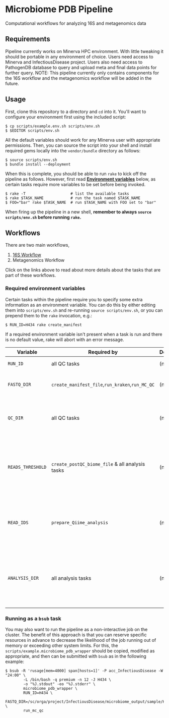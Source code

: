 # Microbiome PDB Pipeline
Computational workflows for analyzing 16S and metagenomics data 
## Requirements

Pipeline currently works on Minerva HPC environment. With little tweaking it should be portable in any environment of choice. Users need access to Minerva and InfectiousDisease project. Users also need access to PathogenDB database to query and upload meta and final data points for further query. NOTE: This pipeline currently only contains components for the 16S workflow and the metagenomics workflow will be added in the future. 
## Usage

First, clone this repository to a directory and `cd` into it.  You'll want to configure your environment first using the included script:

    $ cp scripts/example.env.sh scripts/env.sh
    $ $EDITOR scripts/env.sh    

All the default variables should work for any Minerva user with appropriate permissions. Then, you can source the script into your shell and install required gems locally into the `vendor/bundle` directory as follows:

    $ source scripts/env.sh
    $ bundle install --deployment

When this is complete, you should be able to run `rake` to kick off the pipeline as follows. However, first read **[Environment variables](#required-environment-variables)** below, as certain tasks require more variables to be set before being invoked.

    $ rake -T                    # list the available tasks
    $ rake $TASK_NAME            # run the task named $TASK_NAME
    $ FOO="bar" rake $TASK_NAME  # run $TASK_NAME with FOO set to "bar"

When firing up the pipeline in a new shell, **remember to always `source scripts/env.sh` before running `rake`.**

## Workflows

There are two main workflows,
1) [16S Workflow](https://github.com/ajaybabu27/microbiome_pdb_pipeline/blob/master/docs/16s_rake_pipeline.md)
2) Metagenomics Workflow

Click on the links above to read about more details about the tasks that are part of these workflows. 

### Required environment variables

Certain tasks within the pipeline require you to specify some extra information as an environment variable.  You can do this by either editing them into `scripts/env.sh` and re-running `source scripts/env.sh`, or you can prepend them to the `rake` invocation, e.g.:

    $ RUN_ID=H434 rake create_manifest

If a required environment variable isn't present when a task is run and there is no default value, rake will abort with an error message.

Variable             | Required by                                             | Default | Purpose
---------------------|---------------------------------------------------------|---------|-----------------------------------
`RUN_ID`             | all QC tasks                                            | (none)  | Illumina RUN ID 
`FASTQ_DIR`          | `create_manifest_file`,`run_kraken`,`run_MC_QC`         | (none)  | Directory containing the raw fastq files 
`QC_DIR`             | all QC tasks                                            | (none)  | Directory were all the QC output files will be saved
`READS_THRESHOLD`    | `create_postQC_biome_file` & all analysis tasks         | (none)  | Set number of reads for sample filtering threshold and other rarefaction analysis
`READ_IDS`           | `prepare_Qiime_analysis`								   | (none)  | Illumina RUN IDs for merging runs. Enter as Comma Seperated Values. 
`ANALYSIS_DIR`       | all analysis tasks                                      | (none)  | Directory were all the files generated from various analyses will be stored


### Running as a `bsub` task

You may also want to run the pipeline as a non-interactive job on the cluster.  The benefit of this approach is that you can reserve specific resources in advance to decrease the likelihood of the job running out of memory or exceeding other system limits.  For this, the `scripts/example.microbiome_pdb_wrapper` should be copied, modified as appropriate, and then can be submitted with `bsub` as in the following example:

    $ bsub -R 'rusage[mem=4000] span[hosts=1]' -P acc_InfectiousDisease -W "24:00" \
            -L /bin/bash -q premium -n 12 -J H434 \
            -o "%J.stdout" -eo "%J.stderr" \
			microbiome_pdb_wrapper \
            RUN_ID=H434 \
            FASTQ_DIR=/sc/orga/project/InfectiousDisease/microbiome_output/sample/H434 \
            run_mc_qc
